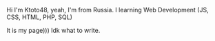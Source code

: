 Hi I'm Ktoto48, yeah, I'm from Russia.
I learning Web Development (JS, CSS, HTML, PHP, SQL)

It is my page)))
Idk what to write.

<!---
Ktoto48/Ktoto48 is a ✨ special ✨ repository because its `README.md` (this file) appears on your GitHub profile.
You can click the Preview link to take a look at your changes.
--->
